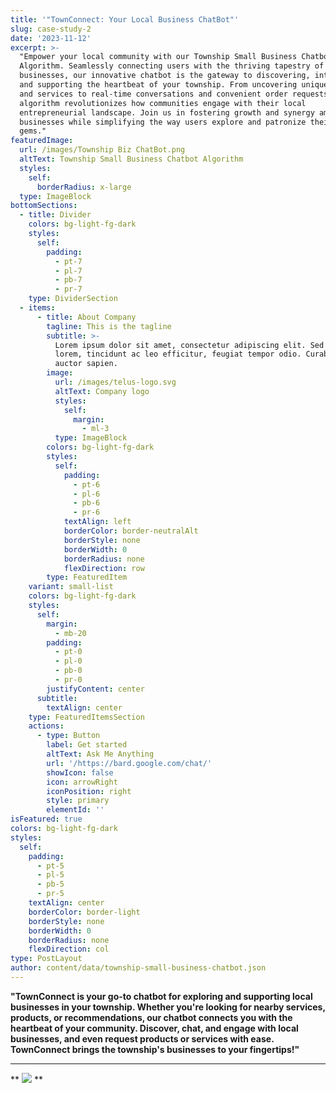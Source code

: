 ```yaml
---
title: '"TownConnect: Your Local Business ChatBot"'
slug: case-study-2
date: '2023-11-12'
excerpt: >-
  "Empower your local community with our Township Small Business Chatbot
  Algorithm. Seamlessly connecting users with the thriving tapestry of local
  businesses, our innovative chatbot is the gateway to discovering, interacting,
  and supporting the heartbeat of your township. From uncovering unique products
  and services to real-time conversations and convenient order requests, our
  algorithm revolutionizes how communities engage with their local
  entrepreneurial landscape. Join us in fostering growth and synergy among small
  businesses while simplifying the way users explore and patronize their local
  gems."
featuredImage:
  url: /images/Township Biz ChatBot.png
  altText: Township Small Business Chatbot Algorithm
  styles:
    self:
      borderRadius: x-large
  type: ImageBlock
bottomSections:
  - title: Divider
    colors: bg-light-fg-dark
    styles:
      self:
        padding:
          - pt-7
          - pl-7
          - pb-7
          - pr-7
    type: DividerSection
  - items:
      - title: About Company
        tagline: This is the tagline
        subtitle: >-
          Lorem ipsum dolor sit amet, consectetur adipiscing elit. Sed ante
          lorem, tincidunt ac leo efficitur, feugiat tempor odio. Curabitur at
          auctor sapien.
        image:
          url: /images/telus-logo.svg
          altText: Company logo
          styles:
            self:
              margin:
                - ml-3
          type: ImageBlock
        colors: bg-light-fg-dark
        styles:
          self:
            padding:
              - pt-6
              - pl-6
              - pb-6
              - pr-6
            textAlign: left
            borderColor: border-neutralAlt
            borderStyle: none
            borderWidth: 0
            borderRadius: none
            flexDirection: row
        type: FeaturedItem
    variant: small-list
    colors: bg-light-fg-dark
    styles:
      self:
        margin:
          - mb-20
        padding:
          - pt-0
          - pl-0
          - pb-0
          - pr-0
        justifyContent: center
      subtitle:
        textAlign: center
    type: FeaturedItemsSection
    actions:
      - type: Button
        label: Get started
        altText: Ask Me Anything
        url: '/https://bard.google.com/chat/'
        showIcon: false
        icon: arrowRight
        iconPosition: right
        style: primary
        elementId: ''
isFeatured: true
colors: bg-light-fg-dark
styles:
  self:
    padding:
      - pt-5
      - pl-5
      - pb-5
      - pr-5
    textAlign: center
    borderColor: border-light
    borderStyle: none
    borderWidth: 0
    borderRadius: none
    flexDirection: col
type: PostLayout
author: content/data/township-small-business-chatbot.json
---
```

**"TownConnect is your go-to chatbot for exploring and supporting local businesses in your township. Whether you're looking for nearby services, products, or recommendations, our chatbot connects you with the heartbeat of your community. Discover, chat, and engage with local businesses, and even request products or services with ease. TownConnect brings the township's businesses to your fingertips!"**

****

**
**![](https://blog.hootsuite.com/wp-content/uploads/2022/06/Screen-Shot-2022-06-14-at-3.22.35-PM.png)**
**
